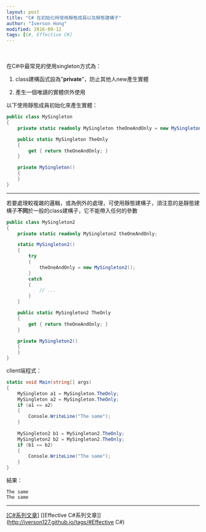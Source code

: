 ```yaml
---
layout: post
title: "C# 在初始化時使用靜態成員以及靜態建構子"
author: "Iverson Hong"
modified: 2016-09-12
tags: [C#, Effective C#]
---
```


　　　　　　　　　　　　　　　　　　　　　　　　　　　　　　　　　　　　　　　　

在C#中最常見的使用singleton方式為：

1. class建構函式設為"**private**"，防止其他人new產生實體

2. 產生一個唯讀的實體供外使用

以下使用靜態成員初始化來產生實體：

~~~csharp
public class MySingleton
{
    private static readonly MySingleton theOneAndOnly = new MySingleton();

    public static MySingleton TheOnly
    {
        get { return theOneAndOnly; }
    }

    private MySingleton()
    {
    }
}
~~~

----------

若要處理較複雜的邏輯，或為例外的處理，可使用靜態建構子，須注意的是靜態建構子**不同**於一般的class建構子，它不能帶入任何的參數

~~~csharp
public class MySingleton2
{
    private static readonly MySingleton2 theOneAndOnly;

    static MySingleton2()
    {
        try
        {
            theOneAndOnly = new MySingleton2();
        }
        catch
        {
            // ...
        }
    }

    public static MySingleton2 TheOnly
    {
        get { return theOneAndOnly; }
    }

    private MySingleton2()
    {
    }
}
~~~

client端程式：

~~~csharp
static void Main(string[] args)
{
    MySingleton a1 = MySingleton.TheOnly;
    MySingleton a2 = MySingleton.TheOnly;
    if (a1 == a2)
    {
        Console.WriteLine("The same");
    }
    
    MySingleton2 b1 = MySingleton2.TheOnly;
    MySingleton2 b2 = MySingleton2.TheOnly;
    if (b1 == b2)
    {
        Console.WriteLine("The same");
    }
}
~~~

結果：

    The same
    The same
    
----------

[[C#系列文章]](http://iverson127.github.io/tags/#C#)
[[Effective C#系列文章]](http://iverson127.github.io/tags/#Effective C#)